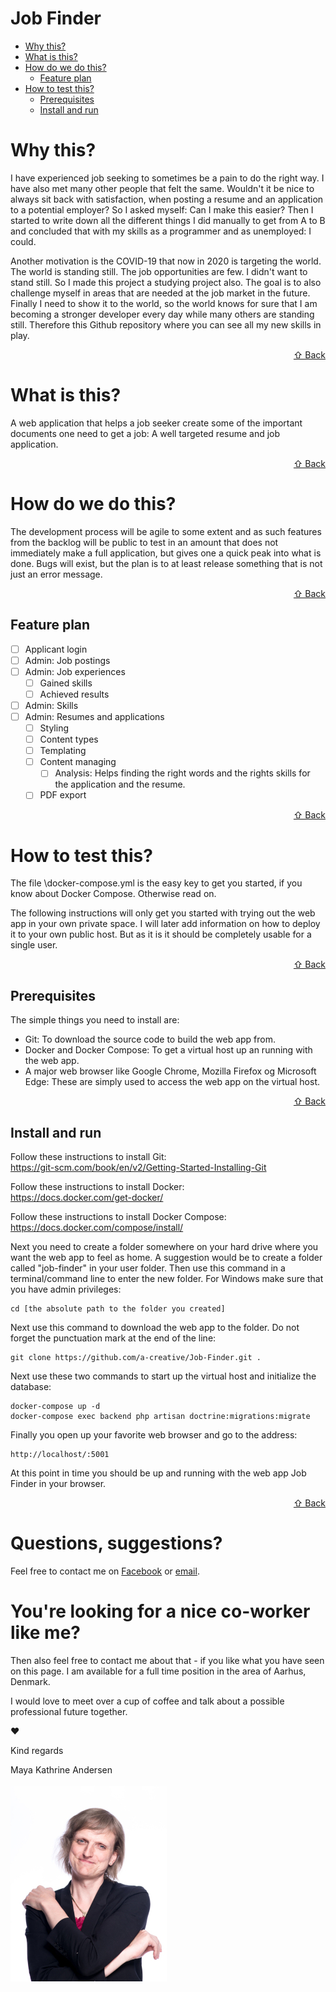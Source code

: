 # Job Finder

* [Why this?](#why-this)  
* [What is this?](#what-is-this)
* [How do we do this?](#how-do-we-do-this)
    * [Feature plan](#feature-plan)  
* [How to test this?](#how-to-test-this)  
    * [Prerequisites](#prerequisites)  
    * [Install and run](#install-and-run)

# Why this?

I have experienced job seeking to sometimes be a pain to do the right way. I have also met many other people that felt the same. Wouldn't it be nice to always sit back with satisfaction, when posting a resume and an application to a potential employer? So I asked myself: Can I make this easier? Then I started to write down all the different things I did manually to get from A to B and concluded that with my skills as a programmer and as unemployed: I could.

Another motivation is the COVID-19 that now in 2020 is targeting the world. The world is standing still. The job opportunities are few. I didn't want to stand still. So I made this project a studying project also. The goal is to also challenge myself in areas that are needed at the job market in the future. Finally I need to show it to the world, so the world knows for sure that I am becoming a stronger developer every day while many others are standing still. Therefore this Github repository where you can see all my new skills in play.
[<div style="text-align: right">⇧ Back</div>](#job-finder)

# What is this?

A web application that helps a job seeker create some of the important documents one need to get a job: A well targeted resume and job application.  
[<div style="text-align: right">⇧ Back</div>](#job-finder)

# How do we do this?

The development process will be agile to some extent and as such features from the backlog will be public to test in an amount that does not immediately make a full application, but gives one a quick peak into what is done. Bugs will exist, but the plan is to at least release something that is not just an error message. 
[<div style="text-align: right">⇧ Back</div>](#job-finder)

## Feature plan

- [ ] Applicant login
- [ ] Admin: Job postings
- [ ] Admin: Job experiences
    - [ ] Gained skills
    - [ ] Achieved results
- [ ] Admin: Skills
- [ ] Admin: Resumes and applications
    - [ ] Styling
    - [ ] Content types
    - [ ] Templating
    - [ ] Content managing
        - [ ] Analysis: Helps finding the right words and the rights skills for the application and the resume.
    - [ ] PDF export  

[<div style="text-align: right">⇧ Back</div>](#job-finder)

# How to test this?

The file \docker-compose.yml is the easy key to get you started, if you know about Docker Compose. Otherwise read on.

The following instructions will only get you started with trying out the web app in your own private space. I will later add information on how to deploy it to your own public host. But as it is it should be completely usable for a single user.  
[<div style="text-align: right">⇧ Back</div>](#job-finder)

## Prerequisites

The simple things you need to install are:

- Git: To download the source code to build the web app from.
- Docker and Docker Compose: To get a virtual host up an running with the web app.
- A major web browser like Google Chrome, Mozilla Firefox og Microsoft Edge: These are simply used to access the web app on the virtual host.  

[<div style="text-align: right">⇧ Back</div>](#job-finder)

## Install and run

Follow these instructions to install Git:  
https://git-scm.com/book/en/v2/Getting-Started-Installing-Git

Follow these instructions to install Docker:  
https://docs.docker.com/get-docker/

Follow these instructions to install Docker Compose:  
https://docs.docker.com/compose/install/

Next you need to create a folder somewhere on your hard drive where you want the web app to feel as home. A suggestion would be to create a folder called "job-finder" in your user folder. Then use this command in a terminal/command line to enter the new folder. For Windows make sure that you have admin privileges:   
```
cd [the absolute path to the folder you created]
```
Next use this command to download the web app to the folder. Do not forget the punctuation mark at the end of the line:
```
git clone https://github.com/a-creative/Job-Finder.git .
```
Next use these two commands to start up the virtual host and initialize the database:
```
docker-compose up -d
docker-compose exec backend php artisan doctrine:migrations:migrate 
```
Finally you open up your favorite web browser and go to the address:
```
http://localhost/:5001
```
At this point in time you should be up and running with the web app Job Finder in your browser.  
[<div style="text-align: right">⇧ Back</div>](#job-finder)

# Questions, suggestions?

Feel free to contact me on [Facebook](https://www.facebook.com/maya.kathrine.andersen) or [email](mailto:m.andersen.post@gmail.com).

# You're looking for a nice co-worker like me?

Then also feel free to contact me about that - if you like what you have seen on this page. I am available for a full time position in the area of Aarhus, Denmark.

I would love to meet over a cup of coffee and talk about a possible professional future together. 

❤️

Kind regards

Maya Kathrine Andersen
&nbsp;  
&nbsp;  
![Profile image](./README/profile_250.jpg)